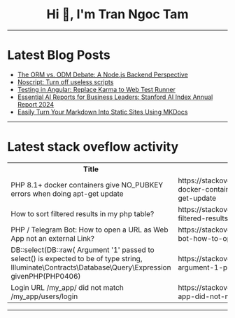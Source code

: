<h1 align="center">Hi 👋, I'm Tran Ngoc Tam</h1>

---

# Latest Blog Posts 
<!-- BLOG-POST-LIST:START -->
- [The ORM vs. ODM Debate: A Node.js Backend Perspective](https://dev.to/iam-phenomenal/the-orm-vs-odm-debate-a-nodejs-backend-perspective-3pa0)
- [Noscript: Turn off useless scripts](https://dev.to/devh0us3/noscript-turn-off-useless-scripts-5ank)
- [Testing in Angular: Replace Karma to Web Test Runner](https://dev.to/danywalls/testing-in-angular-replace-karma-to-web-test-runner-5gag)
- [Essential AI Reports for Business Leaders: Stanford AI Index Annual Report 2024](https://dev.to/iwooky/essential-ai-reports-for-business-leaders-stanford-ai-index-annual-report-2024-498j)
- [Easily Turn Your Markdown Into Static Sites Using MKDocs](https://dev.to/jod35/easily-turn-your-markdown-into-static-sites-using-mkdocs-5599)
<!-- BLOG-POST-LIST:END -->

---

# Latest stack oveflow activity
<table>
  <tr><th>Title</th><th>Link</th></tr>
  <!-- STACKOVERFLOW:START --><tr><td>PHP 8.1+ docker containers give NO_PUBKEY errors when doing apt-get update</td><td>https://stackoverflow.com/questions/78473794/php-8-1-docker-containers-give-no-pubkey-errors-when-doing-apt-get-update</td></tr><tr><td>How to sort filtered results in my php table?</td><td>https://stackoverflow.com/questions/78473685/how-to-sort-filtered-results-in-my-php-table</td></tr><tr><td>PHP / Telegram Bot: How to open a URL as Web App not an external Link?</td><td>https://stackoverflow.com/questions/78473601/php-telegram-bot-how-to-open-a-url-as-web-app-not-an-external-link</td></tr><tr><td>DB::select&lpar;DB::raw&lpar; Argument &#39;1&#39; passed to select&lpar;&rpar; is expected to be of type string, Illuminate\Contracts\Database\Query\Expression givenPHP&lpar;PHP0406&rpar;</td><td>https://stackoverflow.com/questions/78473324/dbselectdbraw-argument-1-passed-to-select-is-expected-to-be-of-type-st</td></tr><tr><td>Login URL /my_app/ did not match /my_app/users/login</td><td>https://stackoverflow.com/questions/78473150/login-url-my-app-did-not-match-my-app-users-login</td></tr><!-- STACKOVERFLOW:END -->
</table>

---


